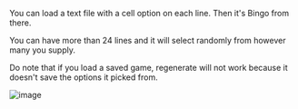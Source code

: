 You can load a text file with a cell option on each line.
Then it's Bingo from there.

You can have more than 24 lines and it will select randomly from however many you supply.

Do note that if you load a saved game, regenerate will not work because it doesn't save the options it picked from.

![image](https://github.com/nickolasbradham/Randomized-Bingo/assets/105989209/092af604-ea3a-44ce-9b8d-dd20a80f0acc)
